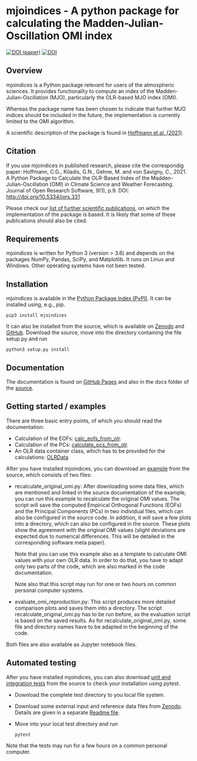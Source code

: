 mjoindices - A python package for calculating the Madden-Julian-Oscillation OMI index
=====================================================================================

[![DOI (paper)](https://img.shields.io/badge/DOI%20%28paper%29-10.5334%2Fjors.331-blue.svg)](https://doi.org/10.5334/jors.331)
[![DOI](https://zenodo.org/badge/197774253.svg)](https://zenodo.org/badge/latestdoi/197774253)

Overview
--------

mjoindices is a Python package relevant for users of the atmospheric sciences. It provides functionality to compute an 
index of the Madden-Julian-Oscillation (MJO), particularly the OLR-based MJO index (OMI).

Whereas the package name has been chosen to indicate that further MJO indices should be included in the future, the 
implementation is currently limited to the OMI algorithm.

A scientific description of the package is found in [Hoffmann et al. (2021)](https://doi.org/10.5334/jors.331).

Citation
--------
If you use mjoindices in published research, please cite the correspondig paper: Hoffmann, C.G., Kiladis, G.N., Gehne, M. and von Savigny, C., 2021.
A Python Package to Calculate the OLR-Based Index of the Madden- Julian-Oscillation (OMI) in Climate Science and Weather Forecasting. 
Journal of Open Research Software, 9(1), p.9. DOI: http://doi.org/10.5334/jors.331

Please check our [list of further scientific publications](https://cghoffmann.github.io/mjoindices/references.html), on which the
implementation of the package is based. It is likely that some of these publications should also be cited.

Requirements
------------
mjoindices is written for Python 3 (version > 3.6) and depends on the packages NumPy, Pandas, SciPy, and Matplotlib. It runs on Linux
and Windows. Other operating systems have not been tested. 

Installation
------------
mjoindices is available in the [Python Package Index (PyPI)](https://pypi.org/project/mjoindices/). It can be installed using, 
e.g., pip.
    
    pip3 install mjoindices
    
It can also be installed from the source, which is available on [Zenodo](http://dx.doi.org/10.5281/zenodo.3613752) and [GitHub](https://github.com/cghoffmann/mjoindices). 
Download the source, move into the directory containing the file setup.py and run

    python3 setup.py install
    
Documentation
-----------------
The documentation is found on [GitHub Pages](https://cghoffmann.github.io/mjoindices/index.html) and also in the docs
folder of the [source](docs/index.html).
    
Getting started / examples
--------------------------
There are three basic entry points, of which you should read the documentation:

* Calculation of the EOFs: [calc_eofs_from_olr](https://cghoffmann.github.io/mjoindices/api/omi_calculator.html#mjoindices.omi.omi_calculator.calc_eofs_from_olr).
* Calculation of the PCs: [calculate_pcs_from_olr](https://cghoffmann.github.io/mjoindices/api/omi_calculator.html#mjoindices.omi.omi_calculator.calculate_pcs_from_olr).
* An OLR data container class, which has to be provided for the calculations: [OLRData](https://cghoffmann.github.io/mjoindices/api/olr_handling.html#mjoindices.olr_handling.OLRData)

After you have installed mjoindices, you can download an
[example](examples/) from the source, which consists of two files: 

* recalculate_original_omi.py: After downloading some data files, which are mentioned and linked in the source
  documentation of the example, you can run this example to recalculate the original OMI values. The script will save
  the computed Empirical Orthogonal Functions (EOFs) and the Principal Components (PCs) in two individual files, which
  can also be configured in the source code. In addition, it will save a few plots into a directory, which can
  also be configured in the source. These plots show the agreement with the original OMI values (slight deviations are 
  expected due to numerical differences. This will be detailed in the corresponding software meta paper).

  Note that you can use this example also as a template to calculate OMI values with your own OLR data. 
  In order to do that, you have to adapt only two parts of the code, which are also marked in the code documentation.

  Note also that this script may run for one or two hours on common personal computer systems.

* evaluate_omi_reproduction.py: This script produces more detailed comparison plots and saves them into a directory.
  The script recalculate_original_omi.py has to be run before, as the evaluation script is based on the saved results.
  As for recalculate_original_omi.py, some file and directory names have to be adapted in the beginning of the code.

Both files are also available as Jupyter notebook files.

Automated testing
-----------------
After you have installed mjoindices, you can also download
[unit and integration tests](tests/) from the source to check
your installation using pytest.

* Download the complete test directory to you local file system.

* Download some external input and reference data files from [Zenodo](https://doi.org/10.5281/zenodo.3746562). Details are given in a separate [Readme file](tests/testdata/README). 

* Move into your local test directory and run

      pytest

Note that the tests may run for a few hours on a common personal computer.
